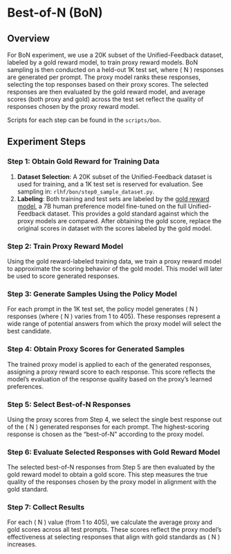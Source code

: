 # Best-of-N (BoN) 

## Overview

For BoN experiment, we use a 20K subset of the Unified-Feedback dataset, labeled by a gold reward model, to train proxy reward models. BoN sampling is then conducted on a held-out 1K test set, where \( N \) responses are generated per prompt. The proxy model ranks these responses, selecting the top responses based on their proxy scores. The selected responses are then evaluated by the gold reward model, and average scores (both proxy and gold) across the test set reflect the quality of responses chosen by the proxy reward model.

Scripts for each step can be found in the `scripts/bon`.


## Experiment Steps

### Step 1: Obtain Gold Reward for Training Data

1. **Dataset Selection**: A 20K subset of the Unified-Feedback dataset is used for training, and a 1K test set is reserved for evaluation. See sampling in: `rlhf/bon/step0_sample_dataset.py`.
2. **Labeling**: Both training and test sets are labeled by the [gold reward model](https://huggingface.co/Ray2333/reward-model-Mistral-7B-instruct-Unified-Feedback), a 7B human preference model fine-tuned on the full Unified-Feedback dataset. This provides a gold standard against which the proxy models are compared. After obtaining the gold score, replace the original scores in dataset with the scores labeled by the gold model.

### Step 2: Train Proxy Reward Model

Using the gold reward-labeled training data, we train a proxy reward model to approximate the scoring behavior of the gold model. This model will later be used to score generated responses.

### Step 3: Generate Samples Using the Policy Model

For each prompt in the 1K test set, the policy model generates \( N \) responses (where \( N \) varies from 1 to 405). These responses represent a wide range of potential answers from which the proxy model will select the best candidate.

### Step 4: Obtain Proxy Scores for Generated Samples

The trained proxy model is applied to each of the generated responses, assigning a proxy reward score to each response. This score reflects the model’s evaluation of the response quality based on the proxy’s learned preferences.

### Step 5: Select Best-of-N Responses

Using the proxy scores from Step 4, we select the single best response out of the \( N \) generated responses for each prompt. The highest-scoring response is chosen as the “best-of-N” according to the proxy model.

### Step 6: Evaluate Selected Responses with Gold Reward Model

The selected best-of-N responses from Step 5 are then evaluated by the gold reward model to obtain a gold score. This step measures the true quality of the responses chosen by the proxy model in alignment with the gold standard.

### Step 7: Collect Results

For each \( N \) value (from 1 to 405), we calculate the average proxy and gold scores across all test prompts. These scores reflect the proxy model’s effectiveness at selecting responses that align with gold standards as \( N \) increases.
